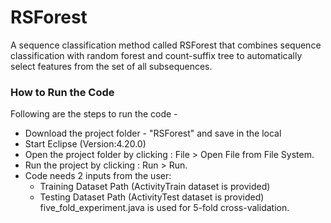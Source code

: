 # RSForest
A sequence classification method called RSForest that combines sequence classification with random forest and count-suffix tree to automatically select features from the set of all subsequences.

### How to Run the Code 

Following are the steps to run the code - 
  - Download the project folder - "RSForest" and save in the local
  - Start Eclipse (Version:4.20.0)
  - Open the project folder by clicking : File > Open File from File System.
  - Run the project by clicking : Run > Run.
  - Code needs 2 inputs from the user: 
    - Training Dataset Path (ActivityTrain dataset is provided)
    - Testing Dataset Path (ActivityTest dataset is provided)
five_fold_experiment.java is used for 5-fold cross-validation.
